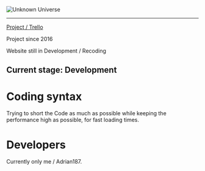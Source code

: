 ![Unknown Universe](https://bytebucket.org/UnknownUniverse/emulator/raw/75f572c43b9a3251484e153bffc7bb0bb642e565/logo.png?token=503227c3a922a6b43af1f808f923e52cdc9cb945)
 ___
[Project / Trello](https://trello.com/b/VY7zXWUB/unkown-universe)
 
 Project since 2016
 
 Website still in Development / Recoding
 
## Current stage: Development
 
# Coding syntax
 Trying to short the Code as much as possible while keeping the performance high as possible, for fast loading times.
 
# Developers
 Currently only me / Adrian187.
